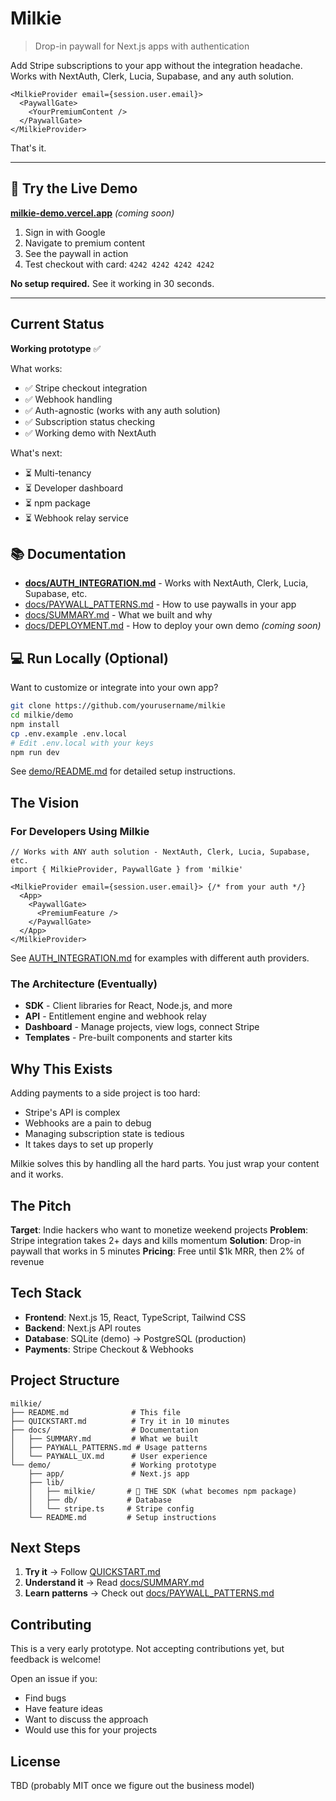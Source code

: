 # Milkie

> Drop-in paywall for Next.js apps with authentication

Add Stripe subscriptions to your app without the integration headache. Works with NextAuth, Clerk, Lucia, Supabase, and any auth solution.

```tsx
<MilkieProvider email={session.user.email}>
  <PaywallGate>
    <YourPremiumContent />
  </PaywallGate>
</MilkieProvider>
```

That's it.

---

## 🚀 Try the Live Demo

**[milkie-demo.vercel.app](https://milkie-demo.vercel.app)** *(coming soon)*

1. Sign in with Google
2. Navigate to premium content
3. See the paywall in action
4. Test checkout with card: `4242 4242 4242 4242`

**No setup required.** See it working in 30 seconds.

---

## Current Status

**Working prototype** ✅

What works:
- ✅ Stripe checkout integration
- ✅ Webhook handling
- ✅ Auth-agnostic (works with any auth solution)
- ✅ Subscription status checking
- ✅ Working demo with NextAuth

What's next:
- ⏳ Multi-tenancy
- ⏳ Developer dashboard
- ⏳ npm package
- ⏳ Webhook relay service

## 📚 Documentation

- **[docs/AUTH_INTEGRATION.md](docs/AUTH_INTEGRATION.md)** - Works with NextAuth, Clerk, Lucia, Supabase, etc.
- [docs/PAYWALL_PATTERNS.md](docs/PAYWALL_PATTERNS.md) - How to use paywalls in your app
- [docs/SUMMARY.md](docs/SUMMARY.md) - What we built and why
- [docs/DEPLOYMENT.md](docs/DEPLOYMENT.md) - How to deploy your own demo *(coming soon)*

## 💻 Run Locally (Optional)

Want to customize or integrate into your own app?

```bash
git clone https://github.com/yourusername/milkie
cd milkie/demo
npm install
cp .env.example .env.local
# Edit .env.local with your keys
npm run dev
```

See [demo/README.md](demo/README.md) for detailed setup instructions.

## The Vision

### For Developers Using Milkie
```tsx
// Works with ANY auth solution - NextAuth, Clerk, Lucia, Supabase, etc.
import { MilkieProvider, PaywallGate } from 'milkie'

<MilkieProvider email={session.user.email}> {/* from your auth */}
  <App>
    <PaywallGate>
      <PremiumFeature />
    </PaywallGate>
  </App>
</MilkieProvider>
```

See [AUTH_INTEGRATION.md](docs/AUTH_INTEGRATION.md) for examples with different auth providers.

### The Architecture (Eventually)
- **SDK** - Client libraries for React, Node.js, and more
- **API** - Entitlement engine and webhook relay
- **Dashboard** - Manage projects, view logs, connect Stripe
- **Templates** - Pre-built components and starter kits

## Why This Exists

Adding payments to a side project is too hard:
- Stripe's API is complex
- Webhooks are a pain to debug
- Managing subscription state is tedious
- It takes days to set up properly

Milkie solves this by handling all the hard parts. You just wrap your content and it works.

## The Pitch

**Target**: Indie hackers who want to monetize weekend projects
**Problem**: Stripe integration takes 2+ days and kills momentum
**Solution**: Drop-in paywall that works in 5 minutes
**Pricing**: Free until $1k MRR, then 2% of revenue

## Tech Stack

- **Frontend**: Next.js 15, React, TypeScript, Tailwind CSS
- **Backend**: Next.js API routes
- **Database**: SQLite (demo) → PostgreSQL (production)
- **Payments**: Stripe Checkout & Webhooks

## Project Structure

```
milkie/
├── README.md              # This file
├── QUICKSTART.md          # Try it in 10 minutes
├── docs/                  # Documentation
│   ├── SUMMARY.md         # What we built
│   ├── PAYWALL_PATTERNS.md # Usage patterns
│   └── PAYWALL_UX.md      # User experience
└── demo/                  # Working prototype
    ├── app/               # Next.js app
    ├── lib/
    │   ├── milkie/       # 🚀 THE SDK (what becomes npm package)
    │   ├── db/           # Database
    │   └── stripe.ts     # Stripe config
    └── README.md         # Setup instructions
```

## Next Steps

1. **Try it** → Follow [QUICKSTART.md](QUICKSTART.md)
2. **Understand it** → Read [docs/SUMMARY.md](docs/SUMMARY.md)
3. **Learn patterns** → Check out [docs/PAYWALL_PATTERNS.md](docs/PAYWALL_PATTERNS.md)

## Contributing

This is a very early prototype. Not accepting contributions yet, but feedback is welcome!

Open an issue if you:
- Find bugs
- Have feature ideas
- Want to discuss the approach
- Would use this for your projects

## License

TBD (probably MIT once we figure out the business model)
